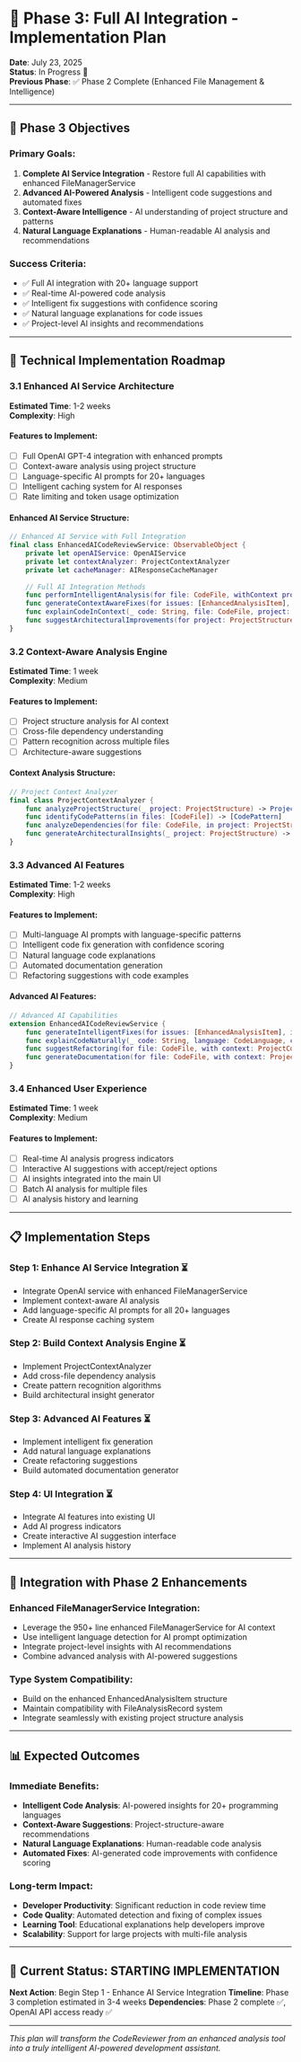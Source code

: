 # 🚀 Phase 3: Full AI Integration - Implementation Plan

**Date**: July 23, 2025  
**Status**: In Progress 🔄  
**Previous Phase**: ✅ Phase 2 Complete (Enhanced File Management & Intelligence)

---

## 🎯 **Phase 3 Objectives**

### **Primary Goals:**
1. **Complete AI Service Integration** - Restore full AI capabilities with enhanced FileManagerService
2. **Advanced AI-Powered Analysis** - Intelligent code suggestions and automated fixes
3. **Context-Aware Intelligence** - AI understanding of project structure and patterns
4. **Natural Language Explanations** - Human-readable AI analysis and recommendations

### **Success Criteria:**
- ✅ Full AI integration with 20+ language support
- ✅ Real-time AI-powered code analysis
- ✅ Intelligent fix suggestions with confidence scoring
- ✅ Natural language explanations for code issues
- ✅ Project-level AI insights and recommendations

---

## 🔧 **Technical Implementation Roadmap**

### **3.1 Enhanced AI Service Architecture**
**Estimated Time**: 1-2 weeks  
**Complexity**: High  

#### **Features to Implement:**
- [ ] Full OpenAI GPT-4 integration with enhanced prompts
- [ ] Context-aware analysis using project structure
- [ ] Language-specific AI prompts for 20+ languages
- [ ] Intelligent caching system for AI responses
- [ ] Rate limiting and token usage optimization

#### **Enhanced AI Service Structure:**
```swift
// Enhanced AI Service with Full Integration
final class EnhancedAICodeReviewService: ObservableObject {
    private let openAIService: OpenAIService
    private let contextAnalyzer: ProjectContextAnalyzer
    private let cacheManager: AIResponseCacheManager
    
    // Full AI Integration Methods
    func performIntelligentAnalysis(for file: CodeFile, withContext project: ProjectStructure?) async throws -> AIAnalysisResult
    func generateContextAwareFixes(for issues: [EnhancedAnalysisItem], project: ProjectStructure) async throws -> [AIGeneratedFix]
    func explainCodeInContext(_ code: String, file: CodeFile, project: ProjectStructure?) async throws -> String
    func suggestArchitecturalImprovements(for project: ProjectStructure) async throws -> [ArchitecturalSuggestion]
}
```

### **3.2 Context-Aware Analysis Engine**
**Estimated Time**: 1 week  
**Complexity**: Medium  

#### **Features to Implement:**
- [ ] Project structure analysis for AI context
- [ ] Cross-file dependency understanding
- [ ] Pattern recognition across multiple files
- [ ] Architecture-aware suggestions

#### **Context Analysis Structure:**
```swift
// Project Context Analyzer
final class ProjectContextAnalyzer {
    func analyzeProjectStructure(_ project: ProjectStructure) -> ProjectContext
    func identifyCodePatterns(in files: [CodeFile]) -> [CodePattern]
    func analyzeDependencies(for file: CodeFile, in project: ProjectStructure) -> [FileDependency]
    func generateArchitecturalInsights(_ project: ProjectStructure) -> [ArchitecturalInsight]
}
```

### **3.3 Advanced AI Features**
**Estimated Time**: 1-2 weeks  
**Complexity**: High  

#### **Features to Implement:**
- [ ] Multi-language AI prompts with language-specific patterns
- [ ] Intelligent code fix generation with confidence scoring
- [ ] Natural language code explanations
- [ ] Automated documentation generation
- [ ] Refactoring suggestions with code examples

#### **Advanced AI Features:**
```swift
// Advanced AI Capabilities
extension EnhancedAICodeReviewService {
    func generateIntelligentFixes(for issues: [EnhancedAnalysisItem], in context: ProjectContext) async throws -> [AIGeneratedFix]
    func explainCodeNaturally(_ code: String, language: CodeLanguage, context: ProjectContext?) async throws -> String
    func suggestRefactoring(for file: CodeFile, with context: ProjectContext) async throws -> [RefactoringSuggestion]
    func generateDocumentation(for file: CodeFile, with context: ProjectContext) async throws -> String
}
```

### **3.4 Enhanced User Experience**
**Estimated Time**: 1 week  
**Complexity**: Medium  

#### **Features to Implement:**
- [ ] Real-time AI analysis progress indicators
- [ ] Interactive AI suggestions with accept/reject options
- [ ] AI insights integrated into the main UI
- [ ] Batch AI analysis for multiple files
- [ ] AI analysis history and learning

---

## 📋 **Implementation Steps**

### **Step 1: Enhance AI Service Integration** ⏳
- Integrate OpenAI service with enhanced FileManagerService
- Implement context-aware AI analysis
- Add language-specific AI prompts for all 20+ languages
- Create AI response caching system

### **Step 2: Build Context Analysis Engine** ⏳
- Implement ProjectContextAnalyzer
- Add cross-file dependency analysis
- Create pattern recognition algorithms
- Build architectural insight generator

### **Step 3: Advanced AI Features** ⏳
- Implement intelligent fix generation
- Add natural language explanations
- Create refactoring suggestions
- Build automated documentation generator

### **Step 4: UI Integration** ⏳
- Integrate AI features into existing UI
- Add AI progress indicators
- Create interactive AI suggestion interface
- Implement AI analysis history

---

## 🔄 **Integration with Phase 2 Enhancements**

### **Enhanced FileManagerService Integration:**
- Leverage the 950+ line enhanced FileManagerService for AI context
- Use intelligent language detection for AI prompt optimization
- Integrate project-level insights with AI recommendations
- Combine advanced analysis with AI-powered suggestions

### **Type System Compatibility:**
- Build on the enhanced EnhancedAnalysisItem structure
- Maintain compatibility with FileAnalysisRecord system
- Integrate seamlessly with existing project structure analysis

---

## 📊 **Expected Outcomes**

### **Immediate Benefits:**
- **Intelligent Code Analysis**: AI-powered insights for 20+ programming languages
- **Context-Aware Suggestions**: Project-structure-aware recommendations
- **Natural Language Explanations**: Human-readable code analysis
- **Automated Fixes**: AI-generated code improvements with confidence scoring

### **Long-term Impact:**
- **Developer Productivity**: Significant reduction in code review time
- **Code Quality**: Automated detection and fixing of complex issues
- **Learning Tool**: Educational explanations help developers improve
- **Scalability**: Support for large projects with multi-file analysis

---

## 🚦 **Current Status: STARTING IMPLEMENTATION**

**Next Action**: Begin Step 1 - Enhance AI Service Integration
**Timeline**: Phase 3 completion estimated in 3-4 weeks
**Dependencies**: Phase 2 complete ✅, OpenAI API access ready ✅

---

*This plan will transform the CodeReviewer from an enhanced analysis tool into a truly intelligent AI-powered development assistant.*

